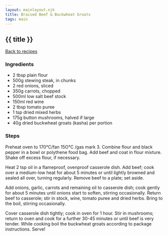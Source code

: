 ```yaml
---
layout: mainlayout.njk
title: Braised Beef & Buckwheat Groats
tags: main
---
```


## {{ title }}

[Back to recipes](/recipes)

### Ingredients
- 2 tbsp plain flour
- 500g stewing steak, in chunks
- 2 red onions, sliced
- 350g carrots, chopped
- 500ml low salt beef stock
- 150ml red wine
- 2 tbsp tomato puree
- 1 tsp dried mixed herbs
- 175g button mushrooms, halved if large
- 40g dried buckwheat groats (kasha) per portion


### Steps
Preheat oven to 170°C/fan 15O°C /gas mark 3. Combine flour and black pepper in a bowl or polythene food bag. Add beef and coat in flour mixture. Shake off excess flour, if necessary.

Heat 2 tsp oil in a flameproof, ovenproof casserole dish. Add beef; cook over a medium-low heat for about 5 minutes or until lightly browned and sealed all over, turning regularly. Remove beef to a plate; set aside.

Add onions, garlic, carrots and remaining oil to casserole dish; cook gently for about 5 minutes until onions start to soften, stirring occasionally. Return beef to casserole; stir in stock, wine, tomato puree and dried herbs. Bring to the boil, stirring occasionally.

Cover casserole dish tightly; cook in oven for 1 hour. Stir in mushrooms; return to oven and cook for a further 30-45 minutes or until beef is very tender. While cooking boil the buckwheat groats according to package instructions. Serve!
